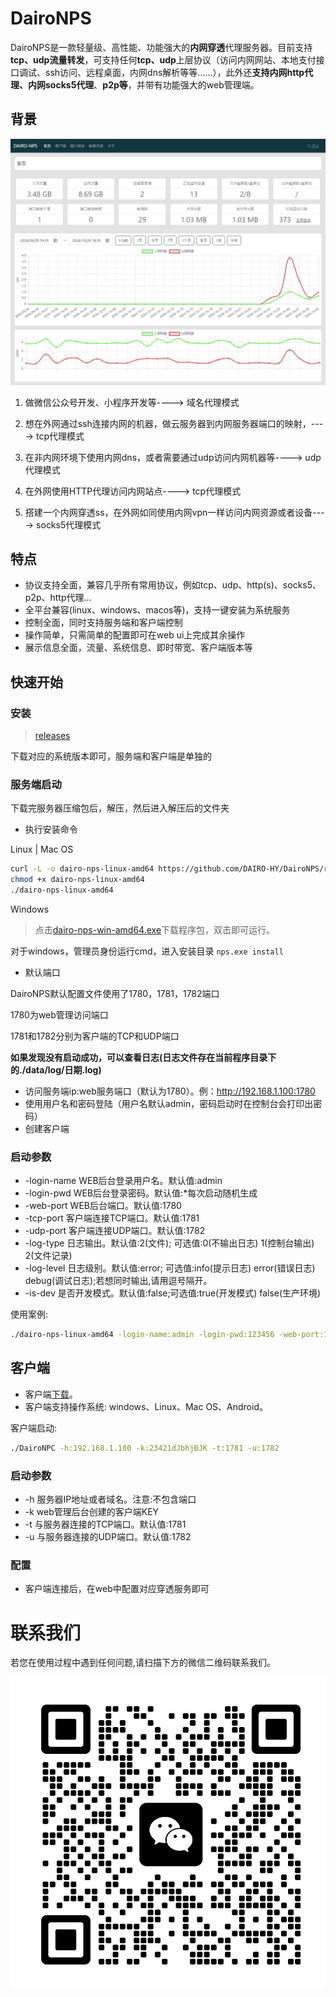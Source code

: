 
# DairoNPS
DairoNPS是一款轻量级、高性能、功能强大的**内网穿透**代理服务器。目前支持**tcp、udp流量转发**，可支持任何**tcp、udp**上层协议（访问内网网站、本地支付接口调试、ssh访问、远程桌面，内网dns解析等等……），此外还**支持内网http代理、内网socks5代理**、**p2p等**，并带有功能强大的web管理端。


## 背景
![首页](./document/image/demo.jpeg)
1. 做微信公众号开发、小程序开发等----> 域名代理模式

2. 想在外网通过ssh连接内网的机器，做云服务器到内网服务器端口的映射，----> tcp代理模式

3. 在非内网环境下使用内网dns，或者需要通过udp访问内网机器等----> udp代理模式

4. 在外网使用HTTP代理访问内网站点----> tcp代理模式

5. 搭建一个内网穿透ss，在外网如同使用内网vpn一样访问内网资源或者设备----> socks5代理模式
## 特点
- 协议支持全面，兼容几乎所有常用协议，例如tcp、udp、http(s)、socks5、p2p、http代理...
- 全平台兼容(linux、windows、macos等)，支持一键安装为系统服务
- 控制全面，同时支持服务端和客户端控制
- 操作简单，只需简单的配置即可在web ui上完成其余操作
- 展示信息全面，流量、系统信息、即时带宽、客户端版本等

## 快速开始

### 安装
> [releases](https://github.com/DAIRO-HY/DairoNPS/releases)

下载对应的系统版本即可，服务端和客户端是单独的

### 服务端启动
下载完服务器压缩包后，解压，然后进入解压后的文件夹

- 执行安装命令

Linux | Mac OS
```bash
curl -L -o dairo-nps-linux-amd64 https://github.com/DAIRO-HY/DairoNPS/releases/download/1.0.5/dairo-nps-linux-amd64
chmod +x dairo-nps-linux-amd64
./dairo-nps-linux-amd64
```

Windows
> 点击[dairo-nps-win-amd64.exe](https://github.com/DAIRO-HY/DairoNPS/releases/download/1.0.5/dairo-nps-win-amd64.exe)下载程序包，双击即可运行。

对于windows，管理员身份运行cmd，进入安装目录 ```nps.exe install```

- 默认端口

DairoNPS默认配置文件使用了1780，1781，1782端口

1780为web管理访问端口

1781和1782分别为客户端的TCP和UDP端口


**如果发现没有启动成功，可以查看日志(日志文件存在当前程序目录下的./data/log/日期.log)**
- 访问服务端ip:web服务端口（默认为1780）。例：http://192.168.1.100:1780
- 使用用户名和密码登陆（用户名默认admin，密码启动时在控制台会打印出密码）
- 创建客户端

### 启动参数
- -login-name WEB后台登录用户名。默认值:admin
- -login-pwd WEB后台登录密码。默认值:*每次启动随机生成
- -web-port WEB后台端口。默认值:1780
- -tcp-port 客户端连接TCP端口。默认值:1781
- -udp-port 客户端连接UDP端口。默认值:1782
- -log-type 日志输出。默认值:2(文件); 可选值:0(不输出日志) 1(控制台输出) 2(文件记录)
- -log-level 日志级别。默认值:error; 可选值:info(提示日志) error(错误日志) debug(调试日志);若想同时输出,请用逗号隔开。
- -is-dev 是否开发模式。默认值:false;可选值:true(开发模式) false(生产环境)

使用案例:
```bash
./dairo-nps-linux-amd64 -login-name:admin -login-pwd:123456 -web-port:1780 -tcp-port:1781 -udp-port:1782 -log-type:2 -log-level:error -is-dev:false
```

## 客户端
- 客户端[下载](https://github.com/DAIRO-HY/DairoNPC/releases)。
- 客户端支持操作系统: windows、Linux、Mac OS、Android。

客户端启动:
```bash
./DairoNPC -h:192.168.1.100 -k:23421dJbhjBJK -t:1781 -u:1782
```
### 启动参数
- -h 服务器IP地址或者域名。注意:不包含端口
- -k web管理后台创建的客户端KEY
- -t 与服务器连接的TCP端口。默认值:1781
- -u 与服务器连接的UDP端口。默认值:1782


### 配置
- 客户端连接后，在web中配置对应穿透服务即可


# 联系我们
若您在使用过程中遇到任何问题,请扫描下方的微信二维码联系我们。

![微信二维码](./document/image/wx_qrcode.jpg)
